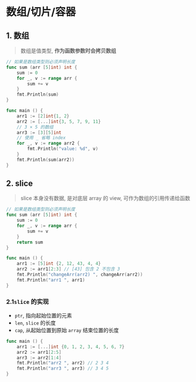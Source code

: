 # 数组/切片/容器

## 1. 数组
> 数组是值类型, **作为函数参数时会拷贝数组**

```go
// 如果是数组类型则必须声明长度
func sum (arr [5]int) int {
    sum := 0
    for _, v := range arr {
        sum += v
    }
    fmt.Println(sum)
}

func main () {
    arr1 := [2]int{1, 2}
    arr2 := [...]int{3, 5, 7, 9, 11}
    // 3 × 5 的数组
    arr3 := [3][5]int
    // 使用 _ 省略 index
    for _, v := range arr2 {
        fmt.Println("value: %d", v)
    }
    fmt.Println(sum(arr2))
}
```

## 2. slice
> slice 本身没有数据, 是对底层 array 的 view, 可作为数组的引用传递给函数

```go
// 如果是数组类型则必须声明长度
func sum (arr [5]int) int {
	sum := 0
	for _, v := range arr {
		sum += v
	}
	return sum
}

func main () {
    arr1 := [5]int {2, 12, 43, 4, 4}
	arr2 := arr1[2:3] // [43] 包含 2 不包含 3
	fmt.Println("changeArr(arr2) ", changeArr(arr2))
	fmt.Println("arr1 ", arr1)
}
```

### 2.1`slice` 的实现
- `ptr`, 指向起始位置的元素
- `len`, `slice` 的长度
- `cap`, 从起始位置到原始 `array` 结束位置的长度

```go
func main () {
	arr1 := [...]int {0, 1, 2, 3, 4, 5, 6, 7}
	arr2 := arr1[2:5]
	arr3 := arr2[1:4]
	fmt.Println("arr2 ", arr2) // 2 3 4
	fmt.Println("arr3 ", arr3) // 3 4 5
}
```
